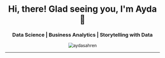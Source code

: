 <h1 align="center">Hi, there! Glad seeing you, I'm Ayda 👋</h1>
<h3 align="center">Data Science | Business Analytics | Storytelling with Data</h3>

<p align="center">
  <img src="https://komarev.com/ghpvc/?username=aydasahren&label=Profile%20views&color=0e75b6&style=flat" alt="aydasahren" />
</p>

---
